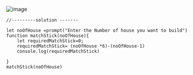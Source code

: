 ![image](https://user-images.githubusercontent.com/41932087/193473055-7680336f-c2aa-429f-a884-7fd281464ba8.png)
```
//---------solution -------

let noOfHouse =prompt("Enter the Number of house you want to build")
function matchStick(noOfHouse){
    let requiredMatchStick=0;
    requiredMatchStick= (noOfHouse *6)-(noOfHouse-1)
    console.log(requiredMatchStick)
    
}
matchStick(noOfHouse)

```
